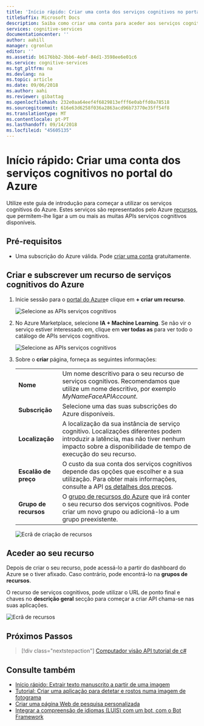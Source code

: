 ```yaml
---
title: 'Início rápido: Criar uma conta dos serviços cognitivos no portal do Azure'
titleSuffix: Microsoft Docs
description: Saiba como criar uma conta para aceder aos serviços cognitivos do Azure.
services: cognitive-services
documentationcenter: ''
author: aahill
manager: cgronlun
editor: ''
ms.assetid: b6176bb2-3bb6-4ebf-84d1-3598ee6e01c6
ms.service: cognitive-services
ms.tgt_pltfrm: na
ms.devlang: na
ms.topic: article
ms.date: 09/06/2018
ms.author: aahi
ms.reviewer: gibattag
ms.openlocfilehash: 232e0aa64eef4f6829813efff6e0abffd0a78518
ms.sourcegitcommit: 616e63d6258f036a2863acd96b73770e35ff54f8
ms.translationtype: MT
ms.contentlocale: pt-PT
ms.lasthandoff: 09/14/2018
ms.locfileid: "45605135"
---
```

# <a name="quickstart-create-a-cognitive-services-account-in-the-azure-portal"></a>Início rápido: Criar uma conta dos serviços cognitivos no portal do Azure

Utilize este guia de introdução para começar a utilizar os serviços cognitivos do Azure. Estes serviços são representados pelo Azure [recursos](https://docs.microsoft.com/azure/azure-resource-manager/resource-group-portal), que permitem-lhe ligar a um ou mais as muitas APIs serviços cognitivos disponíveis.

## <a name="prerequisites"></a>Pré-requisitos

* Uma subscrição do Azure válida. Pode [criar uma conta](https://azure.microsoft.com/free/) gratuitamente.

## <a name="create-and-subscribe-to-an-azure-cognitive-services-resource"></a>Criar e subscrever um recurso de serviços cognitivos do Azure

1. Inicie sessão para o [portal do Azure](http://portal.azure.com)e clique em **+ criar um recurso**.
    
    ![Selecione as APIs serviços cognitivos](media/cognitive-services-apis-create-account/azurePortalScreen.png)

2. No Azure Marketplace, selecione **IA + Machine Learning**. Se não vir o serviço estiver interessado em, clique em **ver todas as** para ver todo o catálogo de APIs serviços cognitivos.

    ![Selecione as APIs serviços cognitivos](media/cognitive-services-apis-create-account/azureMarketplace.png)

3. Sobre o **criar** página, forneça as seguintes informações:

    |    |    |
    |--|--|
    | **Nome** | Um nome descritivo para o seu recurso de serviços cognitivos. Recomendamos que utilize um nome descritivo, por exemplo *MyNameFaceAPIAccount*. |
    | **Subscrição** | Selecione uma das suas subscrições do Azure disponíveis. |
    | **Localização** | A localização da sua instância de serviço cognitivo. Localizações diferentes podem introduzir a latência, mas não tiver nenhum impacto sobre a disponibilidade de tempo de execução do seu recurso. |
    | **Escalão de preço** | O custo da sua conta dos serviços cognitivos depende das opções que escolher e a sua utilização. Para obter mais informações, consulte a API [os detalhes dos preços](https://azure.microsoft.com/pricing/details/cognitive-services/).
    | **Grupo de recursos** | O [grupo de recursos do Azure](https://docs.microsoft.com/azure/architecture/cloud-adoption/getting-started/azure-resource-access#what-is-an-azure-resource-group) que irá conter o seu recurso dos serviços cognitivos. Pode criar um novo grupo ou adicioná-lo a um grupo preexistente. |

    ![Ecrã de criação de recursos](media/cognitive-services-apis-create-account/resource_create_screen.png)

## <a name="access-your-resource"></a>Aceder ao seu recurso 

Depois de criar o seu recurso, pode acessá-lo a partir do dashboard do Azure se o tiver afixado. Caso contrário, pode encontrá-lo na **grupos de recursos**.

O recurso de serviços cognitivos, pode utilizar o URL de ponto final e chaves no **descrição geral** secção para começar a criar API chama-se nas suas aplicações.

![Ecrã de recursos](media/cognitive-services-apis-create-account/resourceScreen.png)

## <a name="next-steps"></a>Próximos Passos

> [!div class="nextstepaction"]
> [Computador visão API tutorial de c#](https://docs.microsoft.com/azure/cognitive-services/computer-vision/tutorials/csharptutorial)

## <a name="see-also"></a>Consulte também

* [Início rápido: Extrair texto manuscrito a partir de uma imagem](https://docs.microsoft.com/azure/cognitive-services/computer-vision/quickstarts/csharp-hand-text)
* [Tutorial: Criar uma aplicação para detetar e rostos numa imagem de fotograma](https://docs.microsoft.com/azure/cognitive-services/Face/Tutorials/FaceAPIinCSharpTutorial)
* [Criar uma página Web de pesquisa personalizada](https://docs.microsoft.com/azure/cognitive-services/bing-custom-search/tutorials/custom-search-web-page)
* [Integrar a compreensão de idiomas (LUIS) com um bot, com o Bot Framework](https://docs.microsoft.com/azure/cognitive-services/luis/luis-nodejs-tutorial-build-bot-framework-sample)
